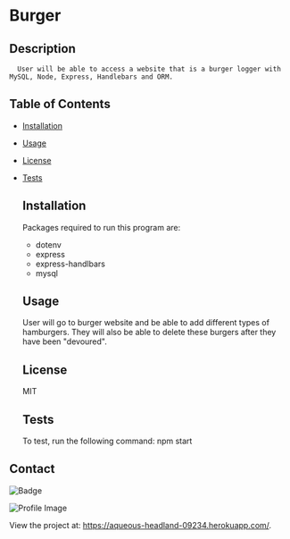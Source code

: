 # Burger

## Description

      User will be able to access a website that is a burger logger with MySQL, Node, Express, Handlebars and ORM.

## Table of Contents

- [Installation](#installation)
- [Usage](#usage)
- [License](#license)
- [Tests](#tests)

  ## Installation

  Packages required to run this program are:

  - dotenv
  - express
  - express-handlbars
  - mysql

  ## Usage

  User will go to burger website and be able to add different types of hamburgers. They will also be able to delete these burgers after they have been "devoured".

  ## License

  MIT

  ## Tests

  To test, run the following command:
  npm start

## Contact

![Badge](https://img.shields.io/badge/Github-goisonberry-4cbbb9)

![Profile Image](https://github.com/goisonberry.png?size=60)

View the project at: https://aqueous-headland-09234.herokuapp.com/.
